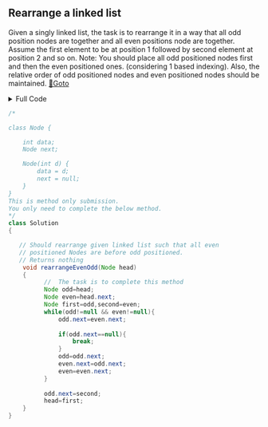 ## Rearrange a linked list
Given a singly linked list, the task is to rearrange it in a way that all odd position nodes are together and all even positions node are together.
Assume the first element to be at position 1 followed by second element at position 2 and so on.
Note: You should place all odd positioned nodes first and then the even positioned ones. (considering 1 based indexing). Also, the relative order of odd positioned nodes and even positioned nodes should be maintained. [🔗Goto](https://practice.geeksforgeeks.org/problems/rearrange-a-linked-list/1/?page=8&difficulty[]=1&status[]=unsolved&sortBy=submissions#) 

<details>
<summary>Full Code</summary>

```java
import java.util.*;
import java.io.*;

class Node{
    int data;
    Node next;
    
    Node(int x){
        data = x;
        next = null;
    }
    
}
class GFG{
	static void printList(Node node) 
	{ 
		while (node != null) 
		{ 
			System.out.print(node.data + " "); 
			node = node.next; 
		} 
		System.out.println(); 
	}
    public static void main(String args[]) throws IOException { 
        Scanner sc = new Scanner(System.in);
        int t = sc.nextInt();
        while(t > 0){
        	int n = sc.nextInt();
            Node head = new Node(sc.nextInt());
            Node tail = head;
            for(int i=0; i<n-1; i++)
            {
                tail.next = new Node(sc.nextInt());
                tail = tail.next;
            }
            new Solution().rearrangeEvenOdd(head);
            printList(head); 
            t--;
        }
    } 
} 
// } Driver Code Ends


/*

class Node {

    int data;
    Node next;

    Node(int d) {
        data = d;
        next = null;
    }
}
This is method only submission.
You only need to complete the below method.
*/
class Solution
{

   // Should rearrange given linked list such that all even
   // positioned Nodes are before odd positioned.
   // Returns nothing
    void rearrangeEvenOdd(Node head)
    {
          //  The task is to complete this method
          Node odd=head;
          Node even=head.next;
          Node first=odd,second=even;
          while(odd!=null && even!=null){
              odd.next=even.next;
              
              if(odd.next==null){
                  break;
              }
              odd=odd.next;
              even.next=odd.next;
              even=even.next;
          }
          
          odd.next=second;
          head=first;
    }
}
```
</details>

```java
/*

class Node {

    int data;
    Node next;

    Node(int d) {
        data = d;
        next = null;
    }
}
This is method only submission.
You only need to complete the below method.
*/
class Solution
{

   // Should rearrange given linked list such that all even
   // positioned Nodes are before odd positioned.
   // Returns nothing
    void rearrangeEvenOdd(Node head)
    {
          //  The task is to complete this method
          Node odd=head;
          Node even=head.next;
          Node first=odd,second=even;
          while(odd!=null && even!=null){
              odd.next=even.next;
              
              if(odd.next==null){
                  break;
              }
              odd=odd.next;
              even.next=odd.next;
              even=even.next;
          }
          
          odd.next=second;
          head=first;
    }
}
```